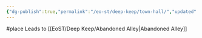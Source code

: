 ```yaml
---
{"dg-publish":true,"permalink":"/eo-st/deep-keep/town-hall/","updated":"2025-06-22T15:06:54.790-04:00"}
---
```


 

 #place
Leads to [[EoST/Deep Keep/Abandoned Alley\|Abandoned Alley]]

<script src="https://giscus.app/client.js"
        data-repo="MisterCheesy/first-portal"
        data-repo-id="R_kgDOO4QXMg"
        data-category="General"
        data-category-id="DIC_kwDOO4QXMs4Cr2m0"
        data-mapping="pathname"
        data-strict="0"
        data-reactions-enabled="1"
        data-emit-metadata="0"
        data-input-position="top"
        data-theme="dark"
        data-lang="en"
        crossorigin="anonymous"
        async>
</script>
